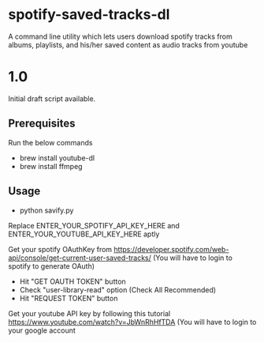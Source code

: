 # spotify-saved-tracks-dl

A command line utility which lets users download spotify tracks from albums, playlists, and his/her saved content as audio tracks from youtube

# 1.0 
Initial draft script available.

## Prerequisites
Run the below commands
* brew install youtube-dl
* brew install ffmpeg 

## Usage
* python savify.py 

Replace ENTER\_YOUR\_SPOTIFY\_API\_KEY\_HERE and ENTER\_YOUR\_YOUTUBE\_API\_KEY\_HERE aptly

Get your  spotify OAuthKey from https://developer.spotify.com/web-api/console/get-current-user-saved-tracks/ (You will have to login to spotify to generate OAuth)
* Hit "GET OAUTH TOKEN" button
* Check "user-library-read" option (Check All Recommended)
* Hit "REQUEST TOKEN" button

Get your youtube API key by following this tutorial https://www.youtube.com/watch?v=JbWnRhHfTDA (You will have to login to your google account
